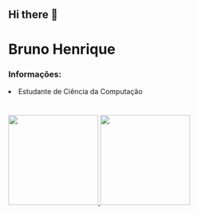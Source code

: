 ## Hi there 👋

<!--
**BeHaga/BeHaga** is a ✨ _special_ ✨ repository because its `README.md` (this file) appears on your GitHub profile.

Here are some ideas to get you started:

- 🔭 I’m currently working on ...
- 🌱 I’m currently learning ...
- 👯 I’m looking to collaborate on ...
- 🤔 I’m looking for help with ...
- 💬 Ask me about ...
- 📫 How to reach me: ...
- 😄 Pronouns: ...
- ⚡ Fun fact: ...
-->

# Bruno Henrique

<h3> Informações: </h3>

   <li> Estudante de Ciência da Computação </li>
<h1></h1>
<div>
  <a href="https://github.com/BeHaga">
  <img height="180em" src="https://github-readme-stats.vercel.app/api?username=BeHaga&show_icons=true&theme=dark&include_all_commits=true&count_private=true"/>
  <img height="180em" src="https://github-readme-stats.vercel.app/api/top-langs/?username=BeHaga&layout=compact&langs_count=7&theme=dark"/>
</div>
